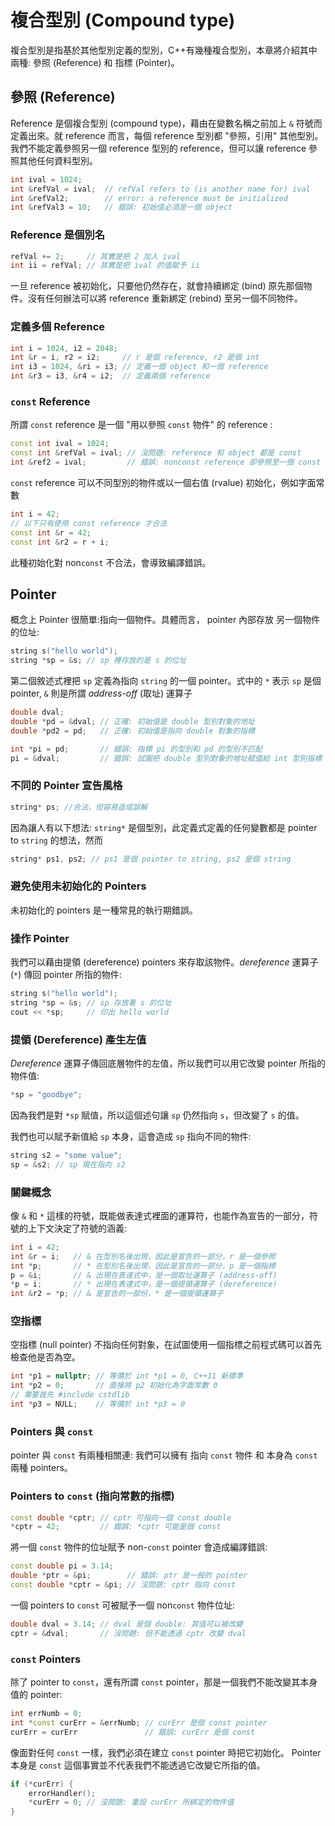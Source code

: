 # 複合型別 (Compound type)
複合型別是指基於其他型別定義的型別，C++有幾種複合型別，本章將介紹其中兩種: 參照 (Reference) 和 指標 (Pointer)。

## 參照 (Reference)
Reference 是個複合型別 (compound type)，藉由在變數名稱之前加上 `&` 符號而定義出來。就 reference 而言，每個 reference 型別都 "參照，引用" 其他型別。我們不能定義參照另一個 reference 型別的 reference，但可以讓 reference 參照其他任何資料型別。

```cpp
int ival = 1024;
int &refVal = ival;  // refVal refers to (is another name for) ival
int &refVal2;        // error: a reference must be initialized
int &refVal3 = 10;   // 錯誤: 初始值必須是一個 object
```

### Reference 是個別名

```cpp
refVal += 2;     // 其實是把 2 加入 ival
int ii = refVal; // 其實是把 ival 的值賦予 ii
```

一旦 reference 被初始化，只要他仍然存在，就會持續綁定 (bind) 原先那個物件。沒有任何辦法可以將 reference 重新綁定 (rebind) 至另一個不同物件。

### 定義多個 Reference

```cpp
int i = 1024, i2 = 2048;
int &r = i, r2 = i2;     // r 是個 reference, r2 是個 int
int i3 = 1024, &ri = i3; // 定義一個 object 和一個 reference
int &r3 = i3, &r4 = i2;  // 定義兩個 reference
```

### `const` Reference
所謂 `const` reference 是一個 "用以參照 `const` 物件" 的 reference :

```cpp
const int ival = 1024;
const int &refVal = ival; // 沒問題: reference 和 object 都是 const
int &ref2 = ival;         // 錯誤: nonconst reference 卻參照至一個 const object
```

`const` reference 可以不同型別的物件或以一個右值 (rvalue) 初始化，例如字面常數

```cpp
int i = 42;
// 以下只有使用 const reference 才合法
const int &r = 42;
const int &r2 = r + i;
```

此種初始化對 non`const` 不合法，會導致編譯錯誤。

## Pointer
概念上 Pointer 很簡單:指向一個物件。具體而言， pointer 內部存放 另一個物件的位址:

```cpp
string s("hello world");
string *sp = &s; // sp 裡存放的是 s 的位址
```

第二個敘述式裡把 `sp` 定義為指向 `string` 的一個 pointer。式中的 `*` 表示 `sp` 是個 pointer, `&` 則是所謂 *address-off* (取址) 運算子

```cpp
double dval;
double *pd = &dval; // 正確: 初始值是 double 型別對象的地址
double *pd2 = pd;   // 正確: 初始值是指向 double 對象的指標

int *pi = pd;       // 錯誤: 指標 pi 的型別和 pd 的型別不匹配
pi = &dval;         // 錯誤: 試圖把 double 型別對象的地址賦值給 int 型別指標
```

### 不同的 Pointer 宣告風格

```cpp
string* ps; //合法，但容易造成誤解
```

因為讓人有以下想法:  `string*` 是個型別，此定義式定義的任何變數都是 pointer to `string` 的想法，然而

```cpp
string* ps1, ps2; // ps1 是個 pointer to string, ps2 是個 string
```

### 避免使用未初始化的 Pointers
未初始化的 pointers 是一種常見的執行期錯誤。

### 操作 Pointer
我們可以藉由提領 (dereference) pointers 來存取該物件。*dereference* 運算子 (`*`) 傳回 pointer 所指的物件:

```cpp
string s("hello world");
string *sp = &s; // sp 存放著 s 的位址
cout << *sp;     // 印出 hello world
```

### 提領 (Dereference) 產生左值
*Dereference* 運算子傳回底層物件的左值，所以我們可以用它改變 pointer 所指的物件值:

```cpp
*sp = "goodbye";
```

因為我們是對 `*sp` 賦值，所以這個述句讓 `sp` 仍然指向 `s`，但改變了 `s` 的值。

我們也可以賦予新值給 `sp` 本身，這會造成 `sp` 指向不同的物件:

```cpp
string s2 = "some value";
sp = &s2; // sp 現在指向 s2
```

### 關鍵概念
像 `&` 和 `*` 這樣的符號，既能做表達式裡面的運算符，也能作為宣告的一部分，符號的上下文決定了符號的涵義:

```cpp
int i = 42;
int &r = i;   // & 在型別名後出現，因此是宣告的一部分，r 是一個參照
int *p;       // * 在型別名後出現，因此是宣告的一部分，p 是一個指標
p = &i;       // & 出現在表達式中，是一個取址運算子 (address-off)
*p = i;       // * 出現在表達式中，是一個提領運算子 (dereference)
int &r2 = *p; // & 是宣告的一部份，* 是一個提領運算子
```

### 空指標
空指標 (null pointer) 不指向任何對象，在試圖使用一個指標之前程式碼可以首先檢查他是否為空。

```cpp
int *p1 = nullptr; // 等價於 int *p1 = 0, C++11 新標準
int *p2 = 0;       // 直接將 p2 初始化為字面常數 0
// 需要首先 #include cstdlib
int *p3 = NULL;    // 等價於 int *p3 = 0
```

### Pointers 與 `const`
pointer 與 `const` 有兩種相關連: 我們可以擁有 指向 `const` 物件 和 本身為 `const` 兩種 pointers。

### Pointers to `const` (指向常數的指標)

```cpp
const double *cptr; // cptr 可指向一個 const double
*cptr = 42;         // 錯誤: *cptr 可能是個 const
```

將一個 `const` 物件的位址賦予 non-`const` pointer 會造成編譯錯誤:

```cpp
const double pi = 3.14;
double *ptr = &pi;        // 錯誤: ptr 是一般的 pointer
const double *cptr = &pi; // 沒問題: cptr 指向 const
```

一個 pointers to `const` 可被賦予一個 non`const` 物件位址:

```cpp
double dval = 3.14; // dval 是個 double: 其值可以被改變
cptr = &dval;       // 沒問題: 但不能透過 cptr 改變 dval
```

### `const` Pointers
除了 pointer to `const`，還有所謂 `const` pointer，那是一個我們不能改變其本身值的 pointer:

```cpp
int errNumb = 0;
int *const curErr = &errNumb; // curErr 是個 const pointer
curErr = curErr               // 錯誤: curErr 是個 const
```

像面對任何 `const` 一樣，我們必須在建立 `const` pointer 時把它初始化。
Pointer 本身是 `const` 這個事實並不代表我們不能透過它改變它所指的值。

```cpp
if (*curErr) {
    errorHandler();
    *curErr = 0; // 沒問題: 重設 curErr 所綁定的物件值
}
```